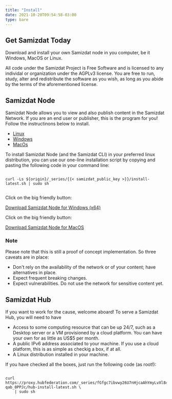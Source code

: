 ```yaml
---
title: "Install"
date: 2021-10-20T09:54:58-03:00
type: bare
---
```


<div class="d-flex align-items-center mb-5" style="flex-direction:column;">
<section id="hero" class="my-5 text-center w-50">
  <h1 class="text-monospace font-weight-bold">Get Samizdat Today</h1>
  <p class="h5 w-50 my-3 mx-auto">
    Download and install your own Samizdat node in you computer, be it Windows, MacOS or Linux.
  </p>
  <div class="alert alert-info">
    All code under the Samizdat Project is Free Software and is licensed to any individal or
    organization under the AGPLv3 license. You are free to run, study, alter and redistribute
    the software as you wish, as long as you abide by the terms of the aforementioned license.
  </div>
</section>

<section id="content" class="w-50">
  <h2 class="text-monospace">Samizdat Node</h2>
  <p>
    Samizdat Node allows you to view and also publish content in the Samizdat Network. If you are an
    end user or publisher, this is the program for you! Follow the instructinons below to install.
  </p>

  <div id="installation-tab" class="mt-3 mb-5">
  <ul class="nav nav-pills mb-2">
    <li class="nav-item">
      <a class="nav-link active" data-toggle="tab" href="#install-node-linux">Linux</a>
    </li>
    <li class="nav-item">
      <a class="nav-link" data-toggle="tab" href="#install-node-windows">Windows</a>
    </li>
    <li class="nav-item">
      <a class="nav-link" data-toggle="tab" href="#install-node-macos">MacOs</a>
    </li>
  </ul>
  <div class="tab-content">
  <div class="tab-pane show active" id="install-node-linux" role="tabpanel">
      <p>
        To install Samizdat Node (and the Samizdat CLI) in your preferred linux distribution, you
        can use our one-line installation script by copying and pasting the following code in your
        command line:
      </p>

<pre class="template-origin"><code>
curl -Ls ${origin}/_series/{{< samizdat_public_key >}}/install-latest.sh | sudo sh

</code></pre>

  </div>

  <div class="tab-pane" id="install-node-windows" role="tabpanel">
    <p>Click on the big friendly button:</p>
    <div class="text-center">
      <a href="#" class="btn btn-primary btn-lg" role="button">Download Samizdat Node for Windows (x64)</a>
    </div>
  </div>

  <div class="tab-pane" id="install-node-macos" role="tabpanel">
    <p>Click on the big friendly button:</p>
    <div class="text-center">
      <a href="#" class="btn btn-primary btn-lg" role="button">Download Samizdat Node for MacOS</a>
    </div>
  </div>

  </div>
  </div>

<div class="alert alert-dark my-3">
<h3 class="font-weight-bold h4">Note</h3>
<p>Please note that this is still a proof of concept implementation. So three caveats are in place:</p>
<ul>
  <li>Don't rely on the availability of the network or of your content; have alternatives in place.</li>
  <li>Expect frequent breaking changes.</li>
  <li>Expect vulnerabilities. Do not use the network for sensitive content yet.</li>
</ul>
</div>

  <h2 class="text-monospace">Samizdat Hub</h2>

  <p>
    If you want to work for the cause, welcome aboard! To serve a Samizdat Hub, you will need to
    have
  </p>

  <ul>
    <li>
      Access to some computing resource that can be up 24/7, such as a Desktop server or a VM
      provisioned by a cloud platform. You can have your own for as little as US$5 per month.
    </li>
    <li>
      A public IPv6 address associated to your machine. If you use a cloud platform, this is as
      simple as checkig a box, if at all.
    </li>
    <li>A Linux distribution installed in your machine.</li>
  </ul>

  <p>If you have checked all the boxes, just run the following code (as root!):</p>
  <pre><code>
curl https://proxy.hubfederation.com/_series/fGfgc7ibvwy26U7nHjcaAhYmyLvXl84Ld-qab_0PPJc/hub-install-latest.sh \
    | sudo sh
  </code></pre>

</section>
</div>


<script>
  document.querySelectorAll(".template-origin").forEach(el => {
    el.textContent = el.textContent.replace('${origin}', window.origin)
  });

  let currentButton = document.querySelector(".nav-link.active");
  let currentActive = document.querySelector(".tab-pane.show.active");
  document.querySelectorAll(".nav-link").forEach(el => {
    el.addEventListener("click", (e) => {
      currentActive.classList.remove("show");
      currentActive.classList.remove("active");
      currentButton.classList.remove("active");

      currentButton = el;
      currentActive = document.querySelector(el.getAttribute("href"));
      
      currentActive.classList.add("show");
      currentActive.classList.add("active");
      currentButton.classList.add("active");

      e.preventDefault();
      return false;
    })
  });
</script>
